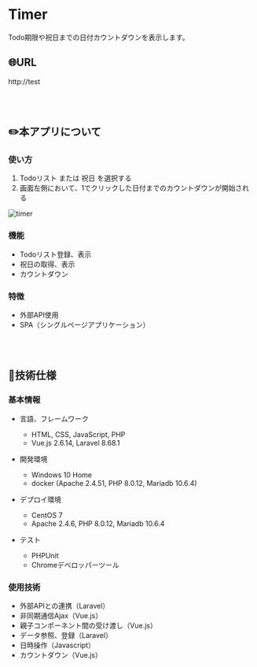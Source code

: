 # Timer

Todo期限や祝日までの日付カウントダウンを表示します。

## :globe_with_meridians:URL
http://test

<br>
<br>

## :pencil2:本アプリについて

### 使い方
1. Todoリスト または 祝日 を選択する
2. 画面左側において、1でクリックした日付までのカウントダウンが開始される

![timer](https://user-images.githubusercontent.com/92190851/141295698-61cf1fbf-21a8-4af6-b747-5676bbd6530a.png)

### 機能

- Todoリスト登録、表示
- 祝日の取得、表示
- カウントダウン

### 特徴

- 外部API使用
- SPA（シングルページアプリケーション）

<br>
<br>

## :page_facing_up:技術仕様

### 基本情報
- 言語、フレームワーク
    - HTML, CSS, JavaScript, PHP
    - Vue.js 2.6.14, Laravel 8.68.1

- 開発環境
    - Windows 10 Home
    - docker (Apache 2.4.51, PHP 8.0.12, Mariadb 10.6.4)

- デプロイ環境
    - CentOS 7
    - Apache 2.4.6, PHP 8.0.12, Mariadb 10.6.4

- テスト
    - PHPUnit
    - Chromeデベロッパーツール

### 使用技術

- 外部APIとの連携（Laravel）
- 非同期通信Ajax（Vue.js）
- 親子コンポーネント間の受け渡し（Vue.js）
- データ参照、登録（Laravel）
- 日時操作（Javascript）
- カウントダウン（Vue.js）
